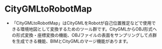 # CityGMLtoRobotMap
* 「CityGMLtoRobotMap」はCityGMLをRobotが自己位置推定などで使用できる環境地図として変換するためのツール群です。CityGMLからOBJ形式への形式変換・座標変換の機能、OBJファイルの表面をサンプリングして点群を生成できる機能、BIMとCityGMLのマージ機能があります。
